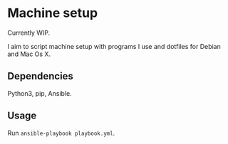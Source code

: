 # Machine setup

Currently WIP.

I aim to script machine setup with programs I use and dotfiles for Debian and Mac Os X.

## Dependencies

Python3, pip, Ansible.

## Usage

Run `ansible-playbook playbook.yml`.